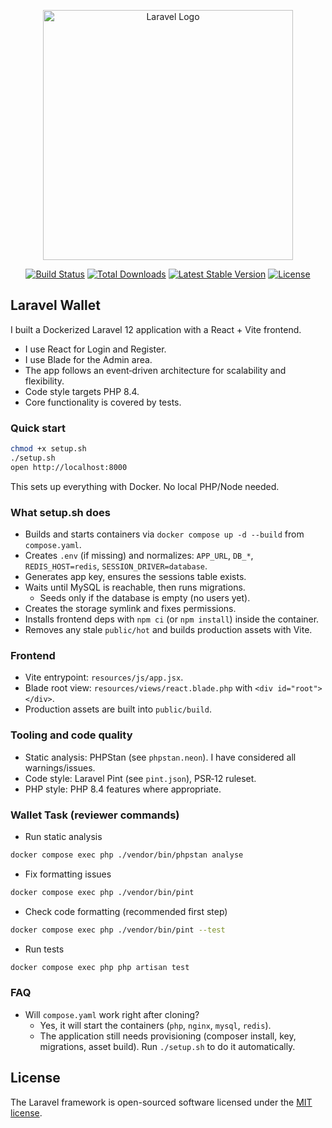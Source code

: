 <p align="center"><a href="https://laravel.com" target="_blank"><img src="https://raw.githubusercontent.com/laravel/art/master/logo-lockup/5%20SVG/2%20CMYK/1%20Full%20Color/laravel-logolockup-cmyk-red.svg" width="400" alt="Laravel Logo"></a></p>

<p align="center">
<a href="https://github.com/laravel/framework/actions"><img src="https://github.com/laravel/framework/workflows/tests/badge.svg" alt="Build Status"></a>
<a href="https://packagist.org/packages/laravel/framework"><img src="https://img.shields.io/packagist/dt/laravel/framework" alt="Total Downloads"></a>
  <a href="https://packagist.org/packages/laravel/framework"><img src="https://img.shields.io/packagist/v/laravel/framework" alt="Latest Stable Version"></a>
  <a href="https://packagist.org/packages/laravel/framework"><img src="https://img.shields.io/packagist/l/laravel/framework" alt="License"></a>
 </p>
 
 ## Laravel Wallet
 
 I built a Dockerized Laravel 12 application with a React + Vite frontend.
 - I use React for Login and Register.
 - I use Blade for the Admin area.
 - The app follows an event‑driven architecture for scalability and flexibility.
 - Code style targets PHP 8.4.
 - Core functionality is covered by tests.
 
 ### Quick start
 ```bash
 chmod +x setup.sh
 ./setup.sh
 open http://localhost:8000
 ```
 This sets up everything with Docker. No local PHP/Node needed.
 
 ### What setup.sh does
 - Builds and starts containers via `docker compose up -d --build` from `compose.yaml`.
 - Creates `.env` (if missing) and normalizes: `APP_URL`, `DB_*`, `REDIS_HOST=redis`, `SESSION_DRIVER=database`.
 - Generates app key, ensures the sessions table exists.
 - Waits until MySQL is reachable, then runs migrations.
   - Seeds only if the database is empty (no users yet).
 - Creates the storage symlink and fixes permissions.
 - Installs frontend deps with `npm ci` (or `npm install`) inside the container.
 - Removes any stale `public/hot` and builds production assets with Vite.
 
 ### Frontend
 - Vite entrypoint: `resources/js/app.jsx`.
 - Blade root view: `resources/views/react.blade.php` with `<div id="root"></div>`.
 - Production assets are built into `public/build`.
 
 ### Tooling and code quality
 - Static analysis: PHPStan (see `phpstan.neon`). I have considered all warnings/issues.
 - Code style: Laravel Pint (see `pint.json`), PSR‑12 ruleset.
 - PHP style: PHP 8.4 features where appropriate.
 
 ### Wallet Task (reviewer commands)
 - Run static analysis
 ```bash
 docker compose exec php ./vendor/bin/phpstan analyse
 ```
 - Fix formatting issues
 ```bash
 docker compose exec php ./vendor/bin/pint
 ```
 - Check code formatting (recommended first step)
 ```bash
 docker compose exec php ./vendor/bin/pint --test
 ```
 - Run tests
 ```bash
 docker compose exec php php artisan test
 ```
 
 ### FAQ
 - Will `compose.yaml` work right after cloning?
   - Yes, it will start the containers (`php`, `nginx`, `mysql`, `redis`).
   - The application still needs provisioning (composer install, key, migrations, asset build). Run `./setup.sh` to do it automatically.
 
  ## License
  
  The Laravel framework is open-sourced software licensed under the [MIT license](https://opensource.org/licenses/MIT).
